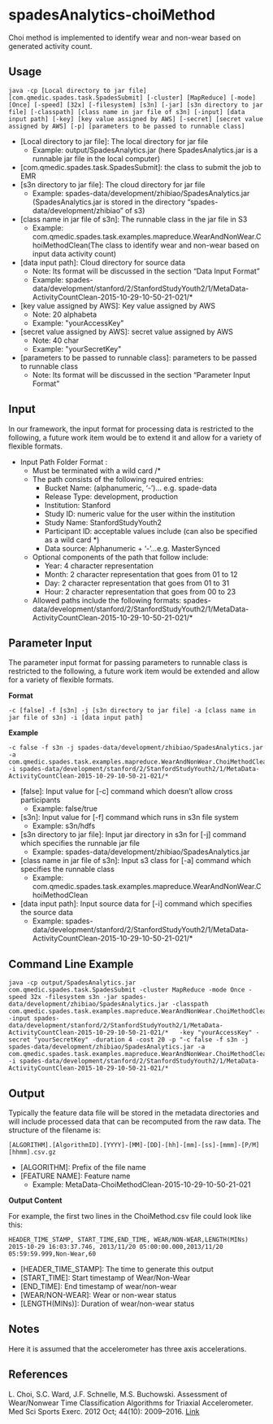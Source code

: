 # spadesAnalytics-choiMethod
Choi method is implemented to identify wear and non-wear based on generated activity count.

Usage
-----
```ShellSession
java -cp [Local directory to jar file] [com.qmedic.spades.task.SpadesSubmit] [-cluster] [MapReduce] [-mode] [Once] [-speed] [32x] [-filesystem] [s3n] [-jar] [s3n directory to jar file] [-classpath] [class name in jar file of s3n] [-input] [data input path] [-key] [key value assigned by AWS] [-secret] [secret value assigned by AWS] [-p] [parameters to be passed to runnable class]
```
* [Local directory to jar file]: The local directory for jar file 
   * Example:  output/SpadesAnalytics.jar (here SpadesAnalytics.jar is a runnable jar file in the local computer)
* [com.qmedic.spades.task.SpadesSubmit]: the class to submit the job to EMR 
* [s3n directory to jar file]: The cloud directory for jar file
   * Example: spades-data/development/zhibiao/SpadesAnalytics.jar (SpadesAnalytics.jar is stored in the directory “spades-data/development/zhibiao” of s3)
* [class name in jar file of s3n]: The runnable class in the jar file in S3
   * Example: com.qmedic.spades.task.examples.mapreduce.WearAndNonWear.ChoiMethodClean(The class to identify wear and non-wear based on input data activity count)
* [data input path]: Cloud directory for source data
   * Note: Its format will be discussed in the section “Data Input Format”
   * Example: spades-data/development/stanford/2/StanfordStudyYouth2/1/MetaData-ActivityCountClean-2015-10-29-10-50-21-021/*
* [key value assigned by AWS]: Key value assigned by AWS
   * Note: 20  alphabeta
   * Example: "yourAccessKey"
* [secret value assigned by AWS]: secret value assigned by AWS
   * Note: 40 char
   * Example: "yourSecretKey"
* [parameters to be passed to runnable class]: parameters to be passed to runnable class
   * Note: Its format will be discussed in the section “Parameter Input Format”

Input
-----
In our framework, the input format for processing data is restricted to the following, a future work item would be to extend it and allow for a variety of flexible formats.

* Input Path Folder Format :
   * Must be terminated with a wild card /*
   * The path consists of the following required entries:
      * Bucket Name: (alphanumeric, ‘-’)... e.g. spade-data
      * Release Type: development, production
      * Institution: Stanford
      * Study ID: numeric value for the user within the institution
      * Study Name:  StanfordStudyYouth2
      * Participant ID: acceptable values include (can also be specified as a wild card *)
      * Data source: Alphanumeric + ‘-’...e.g. MasterSynced
   * Optional components of the path that follow include:
      * Year: 4 character representation
      * Month: 2 character representation that goes from 01 to 12
      * Day: 2 character representation that goes from 01 to 31
      * Hour: 2 character representation that goes from 00 to 23
   * Allowed paths include the following formats:
spades-data/development/stanford/2/StanfordStudyYouth2/1/MetaData-ActivityCountClean-2015-10-29-10-50-21-021/*

Parameter Input
---------------
The parameter input format for passing parameters to runnable class is restricted to the following, a future work item would be extended and allow for a variety of flexible formats.

**Format**
```ShellSession
-c [false] -f [s3n] -j [s3n directory to jar file] -a [class name in jar file of s3n] -i [data input path]
```

**Example**
```ShellSession
-c false -f s3n -j spades-data/development/zhibiao/SpadesAnalytics.jar -a com.qmedic.spades.task.examples.mapreduce.WearAndNonWear.ChoiMethodClean -i spades-data/development/stanford/2/StanfordStudyYouth2/1/MetaData-ActivityCountClean-2015-10-29-10-50-21-021/*
```
* [false]: Input value for [-c] command which doesn’t allow cross participants
   * Example: false/true
* [s3n]: Input value for [-f] command which runs in s3n file system
   * Example: s3n/hdfs
* [s3n directory to jar file]: Input jar directory in s3n for [-j] command which specifies the runnable jar file
   * Example: spades-data/development/zhibiao/SpadesAnalytics.jar 
* [class name in jar file of s3n]: Input s3 class for [-a] command which specifies the runnable class 
   * Example: com.qmedic.spades.task.examples.mapreduce.WearAndNonWear.ChoiMethodClean
* [data input path]: Input source data for [-i] command which specifies the source data
   * Example: spades-data/development/stanford/2/StanfordStudyYouth2/1/MetaData-ActivityCountClean-2015-10-29-10-50-21-021/*

Command Line Example
--------------------
```ShellSession
java -cp output/SpadesAnalytics.jar com.qmedic.spades.task.SpadesSubmit -cluster MapReduce -mode Once -speed 32x -filesystem s3n -jar spades-data/development/zhibiao/SpadesAnalytics.jar -classpath com.qmedic.spades.task.examples.mapreduce.WearAndNonWear.ChoiMethodClean -input spades-data/development/stanford/2/StanfordStudyYouth2/1/MetaData-ActivityCountClean-2015-10-29-10-50-21-021/*   -key "yourAccessKey" -secret "yourSecretKey" -duration 4 -cost 20 -p "-c false -f s3n -j spades-data/development/zhibiao/SpadesAnalytics.jar -a com.qmedic.spades.task.examples.mapreduce.WearAndNonWear.ChoiMethodClean -i spades-data/development/stanford/2/StanfordStudyYouth2/1/MetaData-ActivityCountClean-2015-10-29-10-50-21-021/*
```

Output
------
Typically the feature data file will be stored in the metadata directories and will include processed data that can be recomputed from the raw data. The structure of the filename is: 
```ShellSession
[ALGORITHM].[AlgorithmID].[YYYY]-[MM]-[DD]-[hh]-[mm]-[ss]-[mmm]-[P/M][hhmm].csv.gz 
```
* [ALGORITHM]: Prefix of the file name
* [FEATURE NAME]: Feature name
   * Example: MetaData-ChoiMethodClean-2015-10-29-10-50-21-021

**Output Content**

For example, the first two lines in the ChoiMethod.csv file could look like this:
```ShellSession
HEADER_TIME_STAMP, START_TIME,END_TIME, WEAR/NON-WEAR,LENGTH(MINs)
2015-10-29 16:03:37.746, 2013/11/20 05:00:00.000,2013/11/20 05:59:59.999,Non-Wear,60
```
* [HEADER_TIME_STAMP]: The time to generate this output
* [START_TIME]: Start timestamp of Wear/Non-Wear
* [END_TIME]: End timestamp of wear/non-wear
* [WEAR/NON-WEAR]: Wear or non-wear status
* [LENGTH(MINs)]: Duration of wear/non-wear status

Notes
-----
Here it is assumed that the accelerometer has three axis accelerations.

References
----------
L. Choi, S.C. Ward, J.F. Schnelle, M.S. Buchowski. Assessment of Wear/Nonwear Time Classification Algorithms for Triaxial Accelerometer. Med Sci Sports Exerc. 2012 Oct; 44(10): 2009–2016. [Link](http://www.ncbi.nlm.nih.gov/pubmed/22525772)
